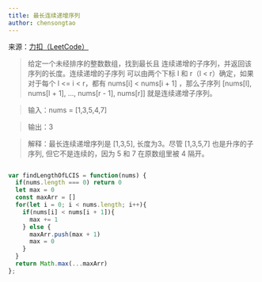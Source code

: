 ```yaml
---
title: 最长连续递增序列
author: chensongtao
---
```


来源：[力扣（LeetCode）](https://leetcode-cn.com/problems/longest-continuous-increasing-subsequence)

> 给定一个未经排序的整数数组，找到最长且 连续递增的子序列，并返回该序列的长度。连续递增的子序列 可以由两个下标 l 和 r（l < r）确定，如果对于每个 l <= i < r，都有 nums[i] < nums[i + 1] ，那么子序列 [nums[l], nums[l + 1], ..., nums[r - 1], nums[r]] 就是连续递增子序列。

> 输入：nums = [1,3,5,4,7]

> 输出：3

> 解释：最长连续递增序列是 [1,3,5], 长度为3。尽管 [1,3,5,7] 也是升序的子序列, 但它不是连续的，因为 5 和 7 在原数组里被 4 隔开。 

```js

var findLengthOfLCIS = function(nums) {
  if(nums.length === 0) return 0
  let max = 0
  const maxArr = []
  for(let i = 0; i < nums.length; i++){
    if(nums[i] < nums[i + 1]){
      max += 1
    } else {
      maxArr.push(max + 1)
      max = 0
    }
  }
  return Math.max(...maxArr)
};

```


